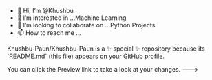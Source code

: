 - 👋 Hi, I’m @Khushbu
- 👀 I’m interested in ...Machine Learning
- 💞️ I’m looking to collaborate on ...Python Projects
- 📫 How to reach me ...

<!---
   <!--- 🌱 I’m currently learning ...Data Science --->Khushbu-Paun/Khushbu-Paun is a ✨ special ✨ repository because its `README.md` (this file) appears on your GitHub profile.
You can click the Preview link to take a look at your changes.
--->
